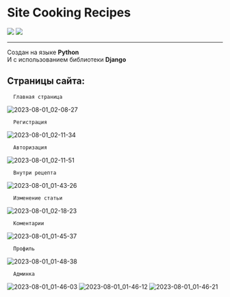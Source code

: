 Site Cooking Recipes
==================
<div id="icons">
      <img src="https://img.shields.io/badge/Python-blue?style=for-the-badge&logo=Python&logoColor=white"/>
      <img src="https://img.shields.io/badge/Django-green?style=for-the-badge&logo=Django&logoColor=white"/>
</div>

-----

Создан на языке <b>Python</b> <br />
И с использованием библиотеки <b>Django</b>



Страницы сайта:
------------------
      Главная страница

![2023-08-01_02-08-27](https://github.com/neprostoilya/cooking_web/assets/125191093/c5fb1c18-5049-4619-95e3-6678881e32a7)


      Регистрация

![2023-08-01_02-11-34](https://github.com/neprostoilya/cooking_web/assets/125191093/b458c414-363f-4147-98ec-dfbd6b7d77ff)


      Авторизация

![2023-08-01_02-11-51](https://github.com/neprostoilya/cooking_web/assets/125191093/f11046bd-d464-48fc-bf38-1d9726bcda85)

  
      Внутри рецепта

![2023-08-01_01-43-26](https://github.com/neprostoilya/cooking_web/assets/125191093/edb5c0f9-8725-45db-b44a-3238c40c5787)


      Изменение статьи

![2023-08-01_02-18-23](https://github.com/neprostoilya/cooking_web/assets/125191093/54104117-6b45-4e09-b31c-596aab310359)


      Коментарии

![2023-08-01_01-45-37](https://github.com/neprostoilya/cooking_web/assets/125191093/25809738-d012-49fd-b037-0d90ab3d797b)


      Профиль
      
![2023-08-01_01-48-38](https://github.com/neprostoilya/cooking_web/assets/125191093/774ed010-e626-44dd-9a67-06b14450d187)


      Админка


![2023-08-01_01-46-03](https://github.com/neprostoilya/cooking_web/assets/125191093/cbd3e101-0bda-44e1-a182-d7ae5262614f)
![2023-08-01_01-46-12](https://github.com/neprostoilya/cooking_web/assets/125191093/17ff5b32-dd08-4c83-8558-62f59d71ec5d)
![2023-08-01_01-46-21](https://github.com/neprostoilya/cooking_web/assets/125191093/8cc48c57-f5f6-4839-ba7b-168a115acb75)
